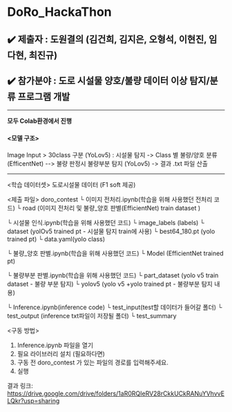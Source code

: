 # DoRo_HackaThon

## :heavy_check_mark: 제출자 : 도원결의 (김건희, 김지은, 오형석, 이현진, 임다현, 최진규) 

## :heavy_check_mark: 참가분야 : 도로 시설물 양호/불량 데이터 이상 탐지/분류 프로그램 개발

---

**모두 Colab환경에서 진행**

#### <모델 구조>

Image Input > 30class 구분 (YoLov5) : 시설물 탐지 -> Class 별 불량/양호 분류 (EfficentNet) --> 불량 판정시 불량부분 탐지 (YoLov5) -> 결과 .txt 파일 산출

---

<학습 데이터셋>
도로시설물 데이터 (F1 soft 제공)



<제출 파일>
doro_contest
└ 이미지 전처리.ipynb(학습을 위해 사용했던 전처리 코드)
└ road (이미지 전처리 및 불량_양호 판별(EfficientNet) train dataset )

└ 시설물 인식.ipynb(학습을 위해 사용했던 코드)
└ image_labels (labels)
└ dataset (yolOv5 trained pt - 시설물 탐지 train에 사용)
└ best64_180.pt (yolo trained pt)
└ data.yaml(yolo class)

└ 불량_양호 판별.ipynb(학습을 위해 사용했던 코드)
└ Model (EfficientNet trained pt)

└ 불량부분 판별.ipynb(학습을 위해 사용했던 코드)
└ part_dataset (yolo v5 train dataset - 불량 부분 탐지)
└ yolov5 (yolo v5 +yolo trained pt - 불량부분 탐지 내용)

└ Inference.ipynb(inference code)
└ test_input(test할 데이터가 들어갈 폴더)
└ test_output (inference txt파일이 저장될 폴더)
└ test_summary 

<구동 방법>

1. Inference.ipynb 파일을 열기
2. 필요 라이브러리 설치 (필요하다면)
3. 구동 전 doro_contest 가 있는 파일의 경로를 입력해주세요.
4. 실행


결과 링크:
https://drive.google.com/drive/folders/1aR0RQIeRV28rCkkUCkRANuYVhvvELQkr?usp=sharing
